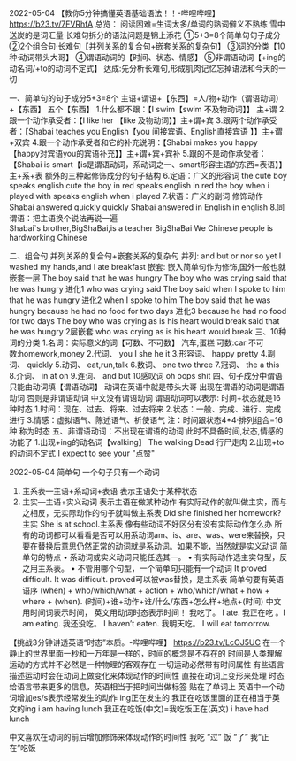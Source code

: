

2022-05-04
【教你5分钟搞懂英语基础语法！！-哔哩哔哩】 https://b23.tv/7FVRhfA
总览：
阅读困难=生词太多/单词的熟词僻义不熟练  雪中送炭的是词汇量  长难句拆分的语法问题是锦上添花
①5+3=8个简单句句子成分
②2个组合句·长难句【并列关系的复合句+嵌套关系的复杂句】
③词的分类【10种·动词带头大哥】
④谓语动词的【时间、状态、情感】
⑤非谓语动词【+ing的动名词/+to的动词不定式】
达成:先分析长难句,形成肌肉记忆忘掉语法和今天的一切

一、简单句的句子成分5+3=8个
主语+谓语+【东西】=人/物+动作（谓语动词）+【东西】
五个【东西】
1.什么都不跟：【I swim【swim 不及物动词】】 主+谓
2.跟一个动作承受者：【I like her 【like 及物动词】】主+谓+宾
3.跟两个动作承受者：【Shabai teaches you English【you 间接宾语、English直接宾语 】】主+谓+双宾
4.跟一个动作承受者和它的补充说明：【Shabai makes you happy【happy对宾语you的宾语补充】】主+谓+宾+宾补
5.跟的不是动作承受者：【Shabai is smart【is是谓语动词，系动词之一、smart形容主语的东西=表语】】主+系+表
额外的三种起修饰成分的句子结构
6.定语：广义的形容词
the cute boy speaks english     cute
the boy in red speaks english   in red
the boy when i played with speaks english    when i played
7.状语：广义的副词   修饰动作
 Shabai answered quickly   quickly
 Shabai answered in English    in english
8.同谓语：把主语换个说法再说一遍  
 Shabai`s brother,BigShaBai,is a teacher   BigShaBai
 We Chinese people is  hardworking         Chinese
 
二、组合句
并列关系的复合句+嵌套关系的复杂句
并列:  and  but  or  nor  so  yet
I washed my hands,and I ate breakfast
嵌套:  嵌入简单句作为修饰,国外一般也就嵌套一层
The boy said that he was hungry
The boy who was crying said that he was hungry  进化1    who was crying said
The boy said when I spoke to him that he was hungry  进化2   when I spoke to him
The boy said that he was hungry because he had no food for two days  进化3  because he had no food for two days
The boy who was crying as is his heart would break said that he was hungry  2层嵌套  who was crying as is his heart would break
三、10种词的分类
1.名词：实际意义的词【可数、不可数】
  汽车,蛋糕     可数:car    不可数:homework,money
2.代词、  you I  she he  it
3.形容词、 happy  pretty
4.副词、  quickly
5.动词、  eat,run,talk
6.数词、  one two  three
7.冠词、  the a this
8.介词、  in at on
9.连词、  and but
10感叹词  oh oops  shit
四、句子成分中谓语只能由动词填【谓语动词】   动词在英语中就是带头大哥
出现在谓语的动词是谓语动词  否则是非谓语动词   中文没有谓语动词
谓语动词可以表示:    时间+状态就是16种时态
1.时间：现在、过去、将来、过去将来
2.状态：一般、完成、进行、完成进行
3.情感：虚拟语气、陈述语气、祈使语气
注：时间跟状态4*4·排列组合=16种 称为时态
五、非谓语动词：不出现在谓语的动词   此时不具备时间,状态,情感的功能了
1.出现+ing的动名词【walking】  The walking Dead 行尸走肉
2.出现+to的动词不定式     I expect to see your "点赞"


2022-05-04
简单句
一个句子只有一个动词
1. 主系表—主语+系动词+表语 表示主语处于某种状态
2. 主实—主语+实义动词  表示主语在做某种动作
有实际动作的就叫做主实，而与之相反，无实际动作的句子就叫做主系表
Did she finished her homework?主实
She is at school.主系表
像有些动词不好区分有没有实际动作怎么办
所有的动词都可以看看是否可以用系动词am、is、are、was、were来替换，只要在替换后意思仍然正常的动词就是系动词。如果不能，当然就是实义动词
简单句的特点
• 系动词或实义动词只能任选其一。
• 有实际动作选主实句型，反之用主系表。
• 不管用哪个句型，一个简单句只能有一个动词
It proved difficult.
It was difficult.
proved可以被was替换，是主系表
简单句要有英语语序
(when) + who/which/what + action + who/which/what + how + where + (when).
(时间)+谁+动作+谁/什么/东西+怎么样+地点+(时间)
中文用时间词表示时间，
英文用动词时态表示时间！
我吃了。   I ate.
我正在吃 。I am eating.
我还没吃。 I haven’t eaten.
我明天吃。 I will eat tomorrow.





【挑战3分钟讲透英语“时态”本质。-哔哩哔哩】 https://b23.tv/LcOJ5UC
在一个静止的世界里面一秒和一万年是一样的，时间的概念是不存在的
时间是人类理解运动的方式并不必然是一种物理的客观存在
一切运动必然带有时间属性
有些语言描述运动时会在动词上做变化来体现动作的时间性  直接在动词上变形来处理  时态给语言带来更多的信息，英语相当于把时间当做标签
  贴在了单词上
英语中一个动词增加es/s表示经常发生的动作
ing正在发生的  我正在吃饭里面的正在相当于英文的ing  i am having lunch   我正在吃饭(中文)=我吃饭正在(英文)
i have had lunch

中文喜欢在动词的前后增加修饰来体现动作的时间性
我吃 “过” 饭 “了”  我“正在”吃饭






